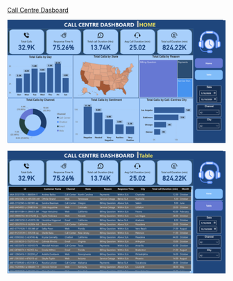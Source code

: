 [Call Centre Dasboard](https://app.powerbi.com/reportEmbed?reportId=2adfc14e-715f-4572-9bcc-05040538b2d0&autoAuth=true&ctid=7ec2017c-f39f-4d08-9bf5-8f663436bbdb)

![pic](/Images/dashboard1.png)

![pic](/Images/dashboard2.png)
